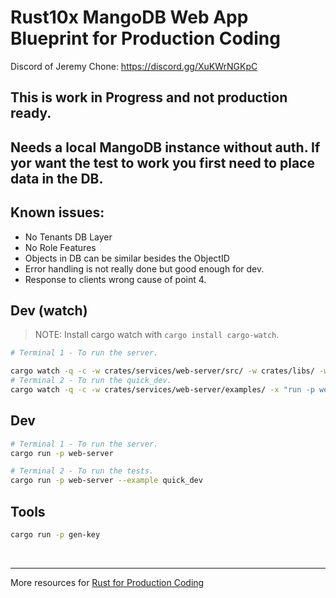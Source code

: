 # Rust10x MangoDB Web App Blueprint for Production Coding

Discord of Jeremy Chone: https://discord.gg/XuKWrNGKpC

## This is work in Progress and not production ready.

## Needs a local MangoDB instance without auth. If yor want the test to work you first need to place data in the DB.

## Known issues:
- No Tenants DB Layer
- No Role Features
- Objects in DB can be similar besides the ObjectID
- Error handling is not really done but good enough for dev.
- Response to clients wrong cause of point 4.


## Dev (watch)

> NOTE: Install cargo watch with `cargo install cargo-watch`.

```sh
# Terminal 1 - To run the server.

cargo watch -q -c -w crates/services/web-server/src/ -w crates/libs/ -w .cargo/ -x "run -p web-server"
# Terminal 2 - To run the quick_dev.
cargo watch -q -c -w crates/services/web-server/examples/ -x "run -p web-server --example quick_dev"
```

## Dev

```sh
# Terminal 1 - To run the server.
cargo run -p web-server

# Terminal 2 - To run the tests.
cargo run -p web-server --example quick_dev
```

## Tools

```sh
cargo run -p gen-key
```

<br />

---

More resources for [Rust for Production Coding](https://rust10x.com)
